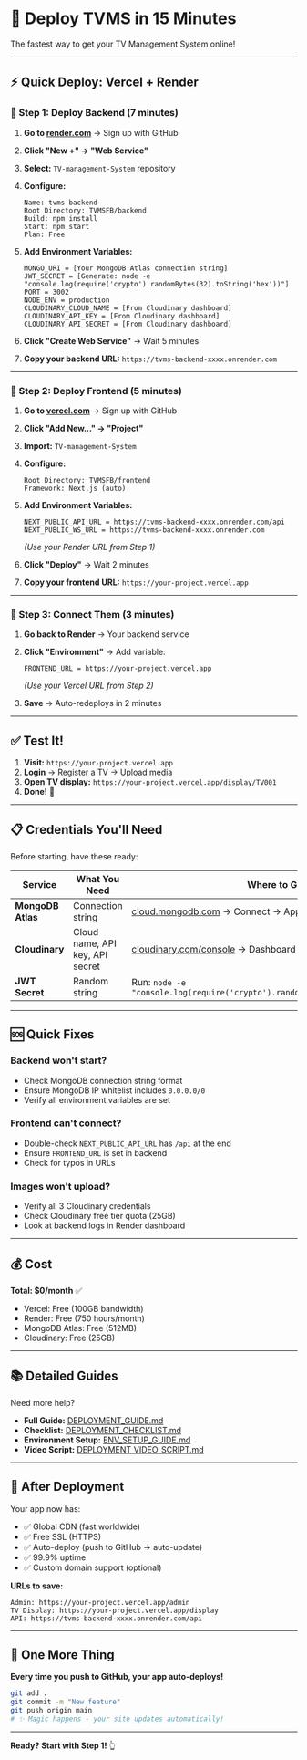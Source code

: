 # 🚀 Deploy TVMS in 15 Minutes

The fastest way to get your TV Management System online!

---

## ⚡ Quick Deploy: Vercel + Render

### 🎯 Step 1: Deploy Backend (7 minutes)

1. **Go to [render.com](https://render.com)** → Sign up with GitHub

2. **Click "New +" → "Web Service"**

3. **Select:** `TV-management-System` repository

4. **Configure:**
   ```
   Name: tvms-backend
   Root Directory: TVMSFB/backend
   Build: npm install
   Start: npm start
   Plan: Free
   ```

5. **Add Environment Variables:**
   ```
   MONGO_URI = [Your MongoDB Atlas connection string]
   JWT_SECRET = [Generate: node -e "console.log(require('crypto').randomBytes(32).toString('hex'))"]
   PORT = 3002
   NODE_ENV = production
   CLOUDINARY_CLOUD_NAME = [From Cloudinary dashboard]
   CLOUDINARY_API_KEY = [From Cloudinary dashboard]
   CLOUDINARY_API_SECRET = [From Cloudinary dashboard]
   ```

6. **Click "Create Web Service"** → Wait 5 minutes

7. **Copy your backend URL:** `https://tvms-backend-xxxx.onrender.com`

---

### 🎨 Step 2: Deploy Frontend (5 minutes)

1. **Go to [vercel.com](https://vercel.com)** → Sign up with GitHub

2. **Click "Add New..." → "Project"**

3. **Import:** `TV-management-System`

4. **Configure:**
   ```
   Root Directory: TVMSFB/frontend
   Framework: Next.js (auto)
   ```

5. **Add Environment Variables:**
   ```
   NEXT_PUBLIC_API_URL = https://tvms-backend-xxxx.onrender.com/api
   NEXT_PUBLIC_WS_URL = https://tvms-backend-xxxx.onrender.com
   ```
   *(Use your Render URL from Step 1)*

6. **Click "Deploy"** → Wait 2 minutes

7. **Copy your frontend URL:** `https://your-project.vercel.app`

---

### 🔗 Step 3: Connect Them (3 minutes)

1. **Go back to Render** → Your backend service

2. **Click "Environment"** → Add variable:
   ```
   FRONTEND_URL = https://your-project.vercel.app
   ```
   *(Use your Vercel URL from Step 2)*

3. **Save** → Auto-redeploys in 2 minutes

---

## ✅ Test It!

1. **Visit:** `https://your-project.vercel.app`
2. **Login** → Register a TV → Upload media
3. **Open TV display:** `https://your-project.vercel.app/display/TV001`
4. **Done!** 🎉

---

## 📋 Credentials You'll Need

Before starting, have these ready:

| Service | What You Need | Where to Get It |
|---------|---------------|-----------------|
| **MongoDB Atlas** | Connection string | [cloud.mongodb.com](https://cloud.mongodb.com) → Connect → Application |
| **Cloudinary** | Cloud name, API key, API secret | [cloudinary.com/console](https://cloudinary.com/console) → Dashboard |
| **JWT Secret** | Random string | Run: `node -e "console.log(require('crypto').randomBytes(32).toString('hex'))"` |

---

## 🆘 Quick Fixes

### Backend won't start?
- Check MongoDB connection string format
- Ensure MongoDB IP whitelist includes `0.0.0.0/0`
- Verify all environment variables are set

### Frontend can't connect?
- Double-check `NEXT_PUBLIC_API_URL` has `/api` at the end
- Ensure `FRONTEND_URL` is set in backend
- Check for typos in URLs

### Images won't upload?
- Verify all 3 Cloudinary credentials
- Check Cloudinary free tier quota (25GB)
- Look at backend logs in Render dashboard

---

## 💰 Cost

**Total: $0/month** ✅

- Vercel: Free (100GB bandwidth)
- Render: Free (750 hours/month)
- MongoDB Atlas: Free (512MB)
- Cloudinary: Free (25GB)

---

## 📚 Detailed Guides

Need more help?

- **Full Guide:** [DEPLOYMENT_GUIDE.md](./DEPLOYMENT_GUIDE.md)
- **Checklist:** [DEPLOYMENT_CHECKLIST.md](./DEPLOYMENT_CHECKLIST.md)
- **Environment Setup:** [ENV_SETUP_GUIDE.md](./ENV_SETUP_GUIDE.md)
- **Video Script:** [DEPLOYMENT_VIDEO_SCRIPT.md](./DEPLOYMENT_VIDEO_SCRIPT.md)

---

## 🎯 After Deployment

Your app now has:
- ✅ Global CDN (fast worldwide)
- ✅ Free SSL (HTTPS)
- ✅ Auto-deploy (push to GitHub → auto-update)
- ✅ 99.9% uptime
- ✅ Custom domain support (optional)

**URLs to save:**
```
Admin: https://your-project.vercel.app/admin
TV Display: https://your-project.vercel.app/display
API: https://tvms-backend-xxxx.onrender.com/api
```

---

## 🚀 One More Thing

**Every time you push to GitHub, your app auto-deploys!**

```bash
git add .
git commit -m "New feature"
git push origin main
# ✨ Magic happens - your site updates automatically!
```

---

**Ready? Start with Step 1!** 👆

